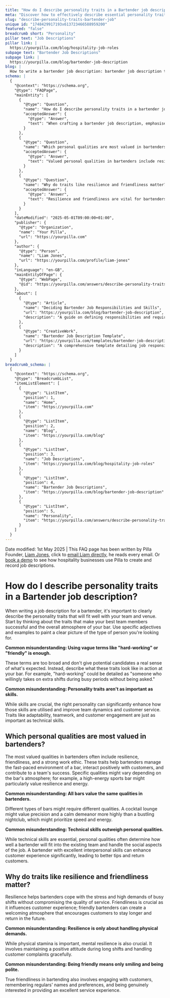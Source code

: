 ```yaml
---
title: "How do I describe personality traits in a Bartender job description?"
meta: "Discover how to effectively describe essential personality traits in a bartender job description to enhance team dynamics and customer service."
slug: "describe-personality-traits-bartender-job"
unique id: "1748429917193x613723466588959200"
featured: "false"
breadcrumb short: "Personality"
pillar text: "Job Descriptions"
pillar link: |
  https://yourpilla.com/blog/hospitality-job-roles
subpage text: "Bartender Job Descriptions"
subpage link: |
  https://yourpilla.com/blog/bartender-job-description
blog: |
  How to write a bartender job description: bartender job description template included.
schema: |
  {
    "@context": "https://schema.org",
    "@type": "FAQPage",
    "mainEntity": [
      {
        "@type": "Question",
        "name": "How do I describe personality traits in a bartender job description?",
        "acceptedAnswer": {
          "@type": "Answer",
          "text": "When crafting a bartender job description, emphasise personality traits essential to your bar's team and venue. Reflect on qualities exhibited by your best staff, such as adaptability, excellent customer engagement, or teamwork, explaining these traits with specific examples. For instance, 'hard-working' could mean someone who is proactive in taking additional shifts."
        }
      },
      {
        "@type": "Question",
        "name": "Which personal qualities are most valued in bartenders?",
        "acceptedAnswer": {
          "@type": "Answer",
          "text": "Valued personal qualities in bartenders include resilience and friendliness, which are crucial for managing high-paced environments and enhancing the customer experience. The specific qualities valued may differ based on the bar's atmosphere; for example, a sports bar might particularly value resilience while a cocktail lounge might appreciate precision and calmness."
        }
      },
      {
        "@type": "Question",
        "name": "Why do traits like resilience and friendliness matter?",
        "acceptedAnswer": {
          "@type": "Answer",
          "text": "Resilience and friendliness are vital for bartenders to cope with stress and demands of busy shifts and to create welcoming atmospheres. Resilience involves sustaining a positive attitude and effectively handling customer complaints, while friendliness enhances interactions, encouraging customers to stay longer and return."
        }
      }
    ],
    "dateModified": "2025-05-01T09:00:00+01:00",
    "publisher": {
      "@type": "Organization",
      "name": "Your Pilla",
      "url": "https://yourpilla.com"
    },
    "author": {
      "@type": "Person",
      "name": "Liam Jones",
      "url": "https://yourpilla.com/profile/liam-jones"
    },
    "inLanguage": "en-GB",
    "mainEntityOfPage": {
      "@type": "WebPage",
      "@id": "https://yourpilla.com/answers/describe-personality-traits-bartender-job"
    },
    "about": [
      {
        "@type": "Article",
        "name": "Deciding Bartender Job Responsibilities and Skills",
        "url": "https://yourpilla.com/blog/bartender-job-description",
        "description": "A guide on defining responsibilities and required skills in a bartender job description, helping employers identify key aspects for successful recruitment."
      },
      {
        "@type": "CreativeWork",
        "name": "Bartender Job Description Template",
        "url": "https://yourpilla.com/templates/bartender-job-description",
        "description": "A comprehensive template detailing job responsibilities and required personal qualities for bartenders, tailored to help employers streamline the hiring process."
      }
    ]
  }
breadcrumb_schema: |
  {
    "@context": "https://schema.org",
    "@type": "BreadcrumbList",
    "itemListElement": [
      {
        "@type": "ListItem",
        "position": 1,
        "name": "Home",
        "item": "https://yourpilla.com"
      },
      {
        "@type": "ListItem",
        "position": 2,
        "name": "Blog",
        "item": "https://yourpilla.com/blog"
      },
      {
        "@type": "ListItem",
        "position": 3,
        "name": "Job Descriptions",
        "item": "https://yourpilla.com/blog/hospitality-job-roles"
      },
      {
        "@type": "ListItem",
        "position": 4,
        "name": "Bartender Job Descriptions",
        "item": "https://yourpilla.com/blog/bartender-job-description"
      },
      {
        "@type": "ListItem",
        "position": 5,
        "name": "Personality",
        "item": "https://yourpilla.com/answers/describe-personality-traits-bartender-job"
      }
    ]
  }
---
```


Date modified: 1st May 2025 | This FAQ page has been written by Pilla Founder, [Liam Jones](https://yourpilla.com/profile/liam-jones), click to [email Liam directly](https://mailto:liam@yourpilla.com), he reads every email. Or [book a demo](https://calendly.com/pilla/demo) to see how hospitality businesses use Pilla to create and record job descriptions.

# How do I describe personality traits in a Bartender job description?

When writing a job description for a bartender, it's important to clearly describe the personality traits that will fit well with your team and venue. Start by thinking about the traits that make your best team members successful and the overall atmosphere of your bar. Use specific adjectives and examples to paint a clear picture of the type of person you're looking for.

**Common misunderstanding: Using vague terms like "hard-working" or "friendly" is enough.**

These terms are too broad and don't give potential candidates a real sense of what's expected. Instead, describe what these traits look like in action at your bar. For example, "hard-working" could be detailed as "someone who willingly takes on extra shifts during busy periods without being asked."

**Common misunderstanding: Personality traits aren't as important as skills.**

While skills are crucial, the right personality can significantly enhance how those skills are utilised and improve team dynamics and customer service. Traits like adaptability, teamwork, and customer engagement are just as important as technical skills.

## Which personal qualities are most valued in bartenders?

The most valued qualities in bartenders often include resilience, friendliness, and a strong work ethic. These traits help bartenders manage the fast-paced environment of a bar, interact positively with customers, and contribute to a team's success. Specific qualities might vary depending on the bar's atmosphere; for example, a high-energy sports bar might particularly value resilience and energy.

**Common misunderstanding: All bars value the same qualities in bartenders.**

Different types of bars might require different qualities. A cocktail lounge might value precision and a calm demeanor more highly than a bustling nightclub, which might prioritize speed and energy.

**Common misunderstanding: Technical skills outweigh personal qualities.**

While technical skills are essential, personal qualities often determine how well a bartender will fit into the existing team and handle the social aspects of the job. A bartender with excellent interpersonal skills can enhance customer experience significantly, leading to better tips and return customers.

## Why do traits like resilience and friendliness matter?

Resilience helps bartenders cope with the stress and high demands of busy shifts without compromising the quality of service. Friendliness is crucial as it influences customer experience; friendly bartenders can create a welcoming atmosphere that encourages customers to stay longer and return in the future.

**Common misunderstanding: Resilience is only about handling physical demands.**

While physical stamina is important, mental resilience is also crucial. It involves maintaining a positive attitude during long shifts and handling customer complaints gracefully.

**Common misunderstanding: Being friendly means only smiling and being polite.**

True friendliness in bartending also involves engaging with customers, remembering regulars' names and preferences, and being genuinely interested in providing an excellent service experience.